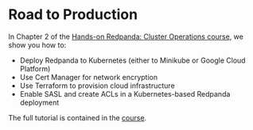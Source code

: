 # Road to Production
In Chapter 2 of the [Hands-on Redpanda: Cluster Operations course][course-link], we show you how to:


- Deploy Redpanda to Kubernetes (either to Minikube or Google Cloud Platform)
- Use Cert Manager for network encryption
- Use Terraform to provision cloud infrastructure
- Enable SASL and create ACLs in a Kubernetes-based Redpanda deployment

The full tutorial is contained in the [course][course-link].

[course-link]: https://university.redpanda.com/courses/hands-on-redpanda-cluster-operations-1
